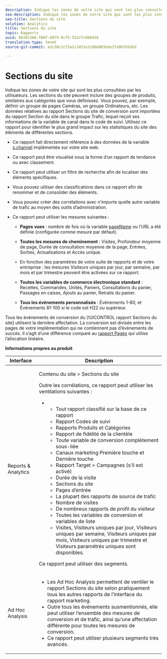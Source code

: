 ```yaml
---
description: Indique les zones de votre site qui sont les plus consultées par les utilisateurs. Les sections du site peuvent inclure des groupes de produits, similaires aux catégories que vous définissez. Vous pouvez, par exemple, définir un groupe de pages Caméras, un groupe Ordinateurs, etc. Les données relatives au rapport Sections du site de conversion sont importées du rapport Section du site dans le groupe Trafic, lequel reçoit ses informations de la variable de canal dans le code de suivi. Utilisez ce rapport pour identifier le plus grand impact sur les statistiques du site des éléments de différentes sections.
seo-description: Indique les zones de votre site qui sont les plus consultées par les utilisateurs. Les sections du site peuvent inclure des groupes de produits, similaires aux catégories que vous définissez. Vous pouvez, par exemple, définir un groupe de pages Caméras, un groupe Ordinateurs, etc. Les données relatives au rapport Sections du site de conversion sont importées du rapport Section du site dans le groupe Trafic, lequel reçoit ses informations de la variable de canal dans le code de suivi. Utilisez ce rapport pour identifier le plus grand impact sur les statistiques du site des éléments de différentes sections.
seo-title: Sections du site
solution: Analytics
title: Sections du site
topic: Rapports
uuid: 6839c566-f88f-4979-9cf5-52a77c0b0416
translation-type: tm+mt
source-git-commit: a2c38c2cf3a2c1451e2c60e003ebe1fa9bfd145d

---
```



# Sections du site

Indique les zones de votre site qui sont les plus consultées par les utilisateurs. Les sections du site peuvent inclure des groupes de produits, similaires aux catégories que vous définissez. Vous pouvez, par exemple, définir un groupe de pages Caméras, un groupe Ordinateurs, etc. Les données relatives au rapport Sections du site de conversion sont importées du rapport Section du site dans le groupe Trafic, lequel reçoit ses informations de la variable de canal dans le code de suivi. Utilisez ce rapport pour identifier le plus grand impact sur les statistiques du site des éléments de différentes sections.

* Ce rapport fait directement référence à des données de la variable [s.channel](https://marketing.adobe.com/resources/help/en_US/sc/implement/c_channel.html) implémentée sur votre site web.
* Ce rapport peut être visualisé sous la forme d’un rapport de tendance ou avec classement.
* Ce rapport peut utiliser un filtre de recherche afin de localiser des éléments spécifiques.
* Vous pouvez utiliser des classifications dans ce rapport afin de renommer et de consolider des éléments.
* Vous pouvez créer des corrélations avec n’importe quelle autre variable de trafic au moyen des outils d’administration.
* Ce rapport peut utiliser les mesures suivantes :

   * **Pages vues** : nombre de fois où la variable [pageName](https://marketing.adobe.com/resources/help/en_US/sc/implement/c_pagename.html) ou l’URL a été définie (configurée comme mesure par défaut).

   * **Toutes les mesures de cheminement** : Visites, Profondeur moyenne de page, Durée de consultation moyenne de la page, Entrées, Sorties, Actualisations et Accès unique.
   * En fonction des paramètres de votre suite de rapports et de votre entreprise : les mesures Visiteurs uniques par jour, par semaine, par mois et par trimestre peuvent être activées sur ce rapport.
   * **Toutes les variables de commerce électronique standard** : Recettes, Commandes, Unités, Paniers, Consultations du panier, Passages en caisse, Ajouts au panier, Retraits du panier.
   * **Tous les événements personnalisés** : Événements 1-80, et Événements 81-100 si le code est H22 ou supérieur.

Tous les événements de conversion du [!UICONTROL rapport Sections du site] utilisent la dernière affectation. La conversion est divisée entre les pages de votre implémentation qui ne contiennent pas d’événements de succès. Il s’agit d’une différence comparé au [rapport Pages](../../../components/c-variables/dimensionslist/reports-pages.md#concept_0219136EA25745B58434D0C7E751D7D5) qui utilise l’allocation linéaire.

**Informations propres au produit**

<table id="table_525FDF95C8ED4BF2A1E25BE2DA971EFB"> 
 <thead> 
  <tr> 
   <th colname="col1" class="entry"> Interface </th> 
   <th colname="col2" class="entry"> Description </th> 
  </tr> 
 </thead>
 <tbody> 
  <tr> 
   <td colname="col1"> Reports &amp; Analytics </td> 
   <td colname="col2"> <p> <span class="uicontrol"> Contenu du site</span> &gt; <span class="uicontrol">Sections du site</span> </p> <p>Outre les corrélations, ce rapport peut utiliser les ventilations suivantes : </p> 
    <ul id="ul_9CD009D89B134C53807332E3C88D3C44"> 
     <li id="li_566417EB074D425C9A1F4FB28AA7FAB4"> 
      <ul id="ul_3795C7AAE6DA4B7E96FCDC7F3211DFBB"> 
       <li id="li_50B295E961724CFB83D222DE9B4C7FF2">Tout rapport classifié sur la base de ce rapport </li> 
       <li id="li_697682892D8841BC8120BEC0E1AE9753"> <span class="wintitle"> Rapport Codes de suivi</span> </li> 
       <li id="li_F6D893FCBA7A4B3EB04715833CA41022">  Rapports <span class="wintitle">Produits</span> et <span class="wintitle">Catégories</span> </li> 
       <li id="li_9F379E61DB4F4753AE1FFFC8F9C17347"> <span class="wintitle"> Rapport de fidélité de la clientèle</span> </li> 
       <li id="li_64A6A06F9265410ABB425DA4AF50C440">Toute variable de conversion complètement sous-liée </li> 
       <li id="li_907DDFCC35AB48EEA5B169B4A2598FB1"> <span class="wintitle"> Canaux marketing Première touche et Dernière touche</span> </li> 
       <li id="li_B08A0DCB40154152AF1033B7629A5B5A">  Rapport <span class="uicontrol">Target</span> &gt; <span class="uicontrol">Campagnes</span> (s’il est activé) </li> 
       <li id="li_6D4E65DD6E2B49C9A8C12181D23F185A">Durée de la visite </li> 
       <li id="li_C6D3AD5A534243A8A6E17C663FEBA6BA">Sections du site </li> 
       <li id="li_E1F46EED5CE2425D83200A2FCB686EE5">Pages d’entrée </li> 
       <li id="li_1201EE0EBF13476C9A9525E0700F30F3">La plupart des rapports de source de trafic </li> 
       <li id="li_563E07858FB1473BB22C2B191E8BE620">Nombre de visites </li> 
       <li id="li_1CAD77ABA6A2454282A4DA7E88C047E8">De nombreux rapports de profil du visiteur </li> 
       <li id="li_D3A04E4CD8EC4646AAB90BF19F0AFA8A">Toutes les variables de conversion et variables de liste </li> 
       <li id="li_01C194CE0F3E4C0694A34B4C6697F385">Visites, Visiteurs uniques par jour, Visiteurs uniques par semaine, Visiteurs uniques par mois, Visiteurs uniques par trimestre et Visiteurs paramétrés uniques sont disponibles. </li> 
      </ul> </li> 
    </ul> <p>Ce rapport peut utiliser des segments. </p> </td> 
  </tr> 
  <tr> 
   <td colname="col1"> Ad Hoc Analysis </td> 
   <td colname="col2"> 
    <ul id="ul_DFF9BFC01FC1424B8905C2D2C0EFD156"> 
     <li id="li_65FDF1C165C84F729E0EE84FF671B5E4">Les Ad Hoc Analysis permettent de ventiler le rapport Sections du site selon pratiquement tous les autres rapports de l’interface du rapport marketing. </li> 
     <li id="li_2159DE10C52D40AA89E4C934FC184641">Outre tous les événements susmentionnés, elle peut utiliser l’ensemble des mesures de conversion et de trafic, ainsi qu’une affectation différente pour toutes les mesures de conversion. </li> 
     <li id="li_3A23C6286D314B5D814612469F4F77C5">Ce rapport peut utiliser plusieurs segments très avancés. </li> 
    </ul> </td> 
  </tr> 
 </tbody> 
</table>


